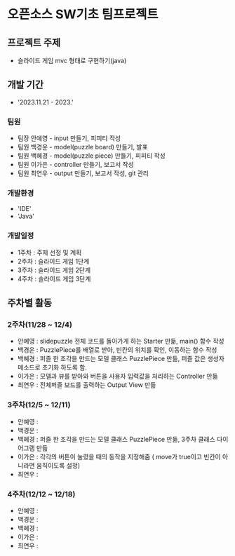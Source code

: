 # 오픈소스 SW기초 팀프로젝트

## 프로젝트 주제
- 슬라이드 게임 mvc 형태로 구현하기(java)

## 개발 기간
- '2023.11.21 - 2023.'

### 팀원
- 팀장 안예영 - input 만들기, 피피티 작성
- 팀원 백경운 - model(puzzle board) 만들기, 발표
- 팀원 백혜경 - model(puzzle piece) 만들기, 피피티 작성
- 팀원 이가은 - controller 만들기, 보고서 작성
- 팀원 최연우 - output 만들기, 보고서 작성, git 관리

### 개발환경
- 'IDE'
- 'Java'

### 개발일정
- 1주차 : 주제 선정 및 계획
- 2주차 : 슬라이드 게임 1단계
- 3주차 : 슬라이드 게임 2단계
- 4주차 : 슬라이드 게임 3단계

## 주차별 활동
### 2주차(11/28 ~ 12/4)
- 안예영 : slidepuzzle 전체 코드를 돌아가게 하는 Starter 만듦, main() 함수 작성
- 백경운 : PuzzlePiece를 배열로 받아, 빈칸의 위치를 확인, 이동하는 함수 작성
- 백혜경 : 퍼즐 한 조각을 만드는 모델 클래스 PuzzlePiece 만듦, 퍼즐 값은 생성자 메소드로 초기화 하도록 함.
- 이가은 : 모델과 뷰를 받아와 버튼을 사용자 입력값을 처리하는 Controller 만듦
- 최연우 : 전체퍼즐 보드를 출력하는 Output View 만듦

### 3주차(12/5 ~ 12/11)
- 안예영 :
- 백경운 :
- 백혜경 : 퍼즐 한 조각을 만드는 모델 클래스 PuzzlePiece 만듦, 3주차 클래스 다이어그램 만듦
- 이가은 : 각각의 버튼이 눌렸을 때의 동작을 지정해줌 ( move가 true이고 빈칸이 아니라면 움직이도록 설정)
- 최연우 :

### 4주차(12/12 ~ 12/18)
- 안예영 :
- 백경운 :
- 백혜경 :
- 이가은 :
- 최연우 :
